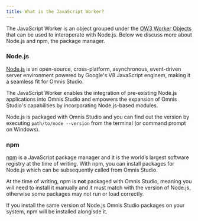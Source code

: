 ```yaml
---
title: What is the JavaScript Worker?
---
```


The JavaScript Worker is an object grouped under the [OW3 Worker Objects](https://omnis.net/developers/resources/onlinedocs/ExtendingOmnis/07webcomms.html#ow3-worker-objects) that can be used to interoperate with Node.js. Below we discuss more about Node.js and npm, the package manager.

### Node.js

[Node.js](https://nodejs.org) is an open-source, cross-platform, asynchronous, event-driven server environment powered by Google's V8 JavaScript enginem, making it a seamless fit for Omnis Studio.

The JavaScript Worker enables the integration of pre-existing Node.js applications into Omnis Studio and empowers the expansion of Omnis Studio's capabilities by incorporating Node.js-based modules.

Node.js is packaged with Omnis Studio and you can find out the version by executing `path/to/node --version` from the terminal (or command prompt on Windows).

### npm

[npm](https://www.npmjs.com/) is a JavaScript package manager and it is the world’s largest software registry at the time of writing. With npm, you can install packages for Node.js which can be subsequently called from Omnis Studio.

At the time of writing, npm is **not** packaged with Omnis Studio, meaning you will need to install it manually and it must match with the version of Node.js, otherwise some packages may not run or load correctly.

If you install the same version of Node.js Omnis Studio packages on your system, npm will be installed alongisde it.